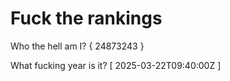 # Fuck the rankings

Who the hell am I?
{ 24873243 }

What fucking year is it?
[ 2025-03-22T09:40:00Z ]

